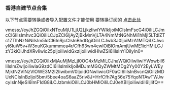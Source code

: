 ### 香港自建节点合集
以下节点需要转换或者导入配置文件才能使用
要转换订阅的 [点击此处](https://sub.v1.mk/)

vmess://eyJhZGQiOiIxNTcuMjU1LjU2LjkzIiwiYWlkIjoiMCIsImFscG4iOiIiLCJmcCI6IiIsImhvc3QiOiIiLCJpZCI6IjAyZjBkMmVjLTA4NmMtNGNhMi1hMjI5LTdlZTc1ZTlhNzNiNiIsIm5ldCI6InRjcCIsInBhdGgiOiIiLCJwb3J0IjoiMzA1MTQiLCJwcyI6IuW5v+W3nuKGkummmea4r/Cfh63wn4ewIOiBlOmAmjUwME1icHMiLCJzY3kiOiJhdXRvIiwic25pIjoiIiwidGxzIjoiIiwidHlwZSI6IiIsInYiOiIyIn0=

vmess://eyJhZGQiOiIxMjAuMjMzLjI0OC4xMzMiLCJhaWQiOiIwIiwiYWxwbiI6IiIsImZwIjoiIiwiaG9zdCI6IiIsImlkIjoiMDJmMGQyZWMtMDg2Yy00Y2EyLWEyMjktN2VlNzVlOWE3M2I2IiwibmV0IjoidGNwIiwicGF0aCI6IiIsInBvcnQiOiIzMDUxNCIsInBzIjoi5bm/5bee4oaS6aaZ5riv8J+HrfCfh7Ag56e75YqoNTAwTWJwcyIsInNjeSI6ImF1dG8iLCJzbmkiOiIiLCJ0bHMiOiIiLCJ0eXBlIjoiIiwidiI6IjIifQ==

